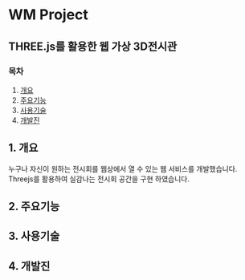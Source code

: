 WM Project
===================================
THREE.js를 활용한 웹 가상 3D전시관 
---------------------------------
### 목차
 1. [개요](#1-개요)
 2. [주요기능](#2-주요기능)
 3. [사용기술](#3-사용기술)
 4. [개발진](#4-개발진)

## 1. 개요
누구나 자신이 원하는 전시회를 웹상에서 열 수 있는 웹 서비스를 개발했습니다.
Threejs를 활용하여 실감나는 전시회 공간을 구현 하였습니다.
## 2. 주요기능
 
## 3. 사용기술

## 4. 개발진
